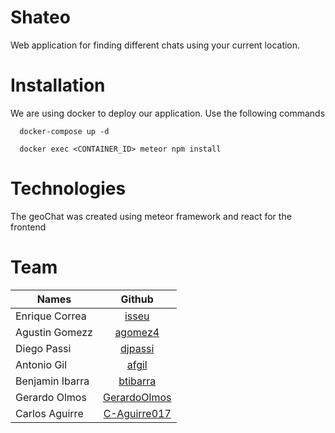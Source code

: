 # Shateo

  Web application for finding different chats using your current location.

# Installation

 We are using docker to deploy our application. Use the following commands

 ```
   docker-compose up -d
 ```

 ```
   docker exec <CONTAINER_ID> meteor npm install
 ```

# Technologies

  The geoChat was created using meteor framework and react for the frontend

 # Team

  | Names        | Github           |
  | ------------- |:-------------:|
  | Enrique Correa | [isseu](https://github.com/isseu)|
  | Agustin Gomezz | [agomez4](https://github.com/agomez4)|
  | Diego Passi    | [djpassi](https://github.com/djpassi)|
  | Antonio Gil    | [afgil](https://github.com/afgil)|
  | Benjamin Ibarra | [btibarra](https://github.com/btibarra)|
  | Gerardo Olmos    | [GerardoOlmos](https://github.com/GerardoOlmos)|
  | Carlos Aguirre   | [C-Aguirre017](https://github.com/C-Aguirre017)|
